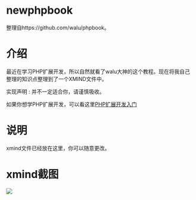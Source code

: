 # newphpbook
整理自https://github.com/walu/phpbook。

# 介绍
最近在学习PHP扩展开发，所以自然就看了walu大神的这个教程。现在将我自己整理的知识点整理到了一个XMIND文件中。

实现声明 : 并不一定适合你，请谨慎吸收。

如果你想学PHP扩展开发，可以看这里[PHP扩展开发入门](http://xuwenzhi.com/2016/03/09/php%E6%89%A9%E5%B1%95%E5%BC%80%E5%8F%91%E5%85%A5%E9%97%A8/)

# 说明
xmind文件已经放在这里，你可以随意更改。

# xmind截图
![](http://xuwenzhi.com/wp-content/uploads/2016/03/PHP-Extension-Development.png)